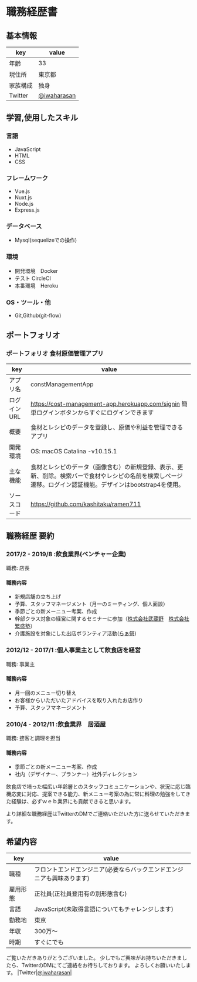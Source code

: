 # 職務経歴書

## 基本情報

|key|value|
|---|-----|
|年齢|33|
|現住所|東京都|
|家族構成|独身|
|Twitter|[@iwaharasan](https://twitter.com/iwaharasan)|



## 学習,使用したスキル

### 言語
- JavaScript
- HTML
- CSS

### フレームワーク
- Vue.js
- Nuxt.js
- Node.js
- Express.js

### データベース
- Mysql(sequelizeでの操作)

### 環境
- 開発環境　Docker
- テスト    CircleCI
- 本番環境　Heroku

### OS・ツール・他
- Git,Github(git-flow)



## ポートフォリオ

### ポートフォリオ 食材原価管理アプリ
|key|value|
|---|-----|
|アプリ名|constManagementApp|
|ログイン　URL|https://cost-management-app.herokuapp.com/signin  簡単ログインボタンからすぐにログインできます|
|概要|食材とレシピのデータを登録し、原価や利益を管理できるアプリ|
|開発環境|OS: macOS Catalina -v10.15.1|
|主な機能|食材とレシピのデータ（画像含む）の新規登録、表示、更新、削除。検索バーで食材やレシピの名前を検索しページ遷移。ログイン認証機能。デザインはbootstrap4を使用。|
|ソースコード|https://github.com/kashitaku/ramen711|



## 職務経歴 要約

### 2017/2 - 2019/8 :飲食業界(ベンチャー企業)
 職務: 店長
#### 職務内容
- 新規店舗の立ち上げ
- 予算、スタッフマネージメント（月一のミーティング、個人面談）
- 季節ごとの新メーニュー考案、作成
- 幹部クラス対象の経営に関するセミナーに参加（[株式会社武蔵野](https://www.musashino.co.jp/)　[株式会社繁盛塾](https://hanjyoujyuku.co.jp/)）
- 介護施設を対象にした出店ボランティア活動([らぁ祭](http://rasai.jp/))

### 2012/12 - 2017/1 :個人事業主として飲食店を経営
 職務: 事業主
#### 職務内容
- 月一回のメニュー切り替え
- お客様からいただいたアドバイスを取り入れたお店作り
- 予算、スタッフマネージメント

### 2010/4 - 2012/11 :飲食業界　居酒屋
 職務: 接客と調理を担当
#### 職務内容
- 季節ごとの新メーニュー考案、作成
- 社内（デザイナー、プランナー）社外ディレクション

飲食店で培った幅広い年齢層とのスタッフコミュニケーションや、状況に応じ臨機応変に対応、提案できる能力、新メニュー考案の為に常に料理の勉強をしてきた経験は、必ずｗｅｂ業界にも貢献できると思います。

より詳細な職務経歴はTwitterのDMでご連絡いただいた方に送らせていただきます。



## 希望内容

|key|value|
|---|-----|
|職種|フロントエンドエンジニア(必要ならバックエンドエンジニアも興味あります)|
|雇用形態|正社員(正社員登用有の別形態含む)|
|言語|JavaScript(未取得言語についてもチャレンジします)|
|勤務地|東京|
|年収|300万〜|
|時期|すぐにでも|


ご覧いただきありがとうございました。
少しでもご興味がお持ちいただきましたら、TwitterのDMにてご連絡をお待ちしております。
よろしくお願いいたします。
|Twitter|[@iwaharasan](https://twitter.com/iwaharasan)|

